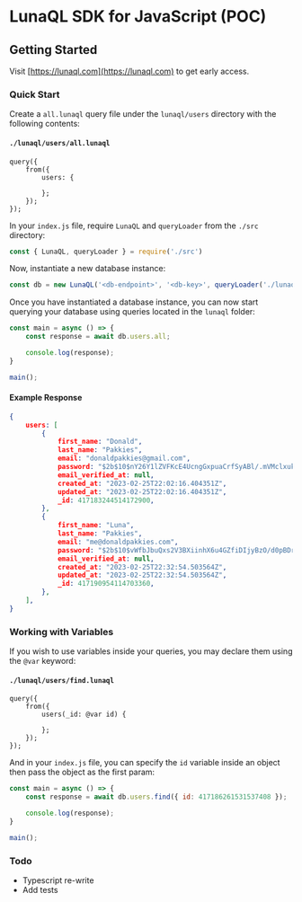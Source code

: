 # LunaQL SDK for JavaScript (POC)

## Getting Started

Visit [https://lunaql.com](https://lunaql.com) to get early access.

### Quick Start

Create a `all.lunaql` query file under the `lunaql/users` directory with the following contents:

#### `./lunaql/users/all.lunaql`

```
query({
	from({
		users: {

		};
	});
});
```

In your `index.js` file, require `LunaQL` and `queryLoader` from the `./src` directory:

```js
const { LunaQL, queryLoader } = require('./src')
```

Now, instantiate a new database instance:

```js
const db = new LunaQL('<db-endpoint>', '<db-key>', queryLoader('./lunaql'));
```

Once you have instantiated a database instance, you can now start querying your database using queries located in the `lunaql` folder:

```js
const main = async () => {
    const response = await db.users.all;

    console.log(response);
}

main();
```

#### Example Response

```json
{
    users: [
        {
            first_name: "Donald",
            last_name: "Pakkies",
            email: "donaldpakkies@gmail.com",
            password: "$2b$10$nY26Y1lZVFKcE4UcngGxpuaCrfSyABl/.mVMclxuk.yVG8ug85eUm",
            email_verified_at: null,
            created_at: "2023-02-25T22:02:16.404351Z",
            updated_at: "2023-02-25T22:02:16.404351Z",
            _id: 417183244514172900,
        },
        {
            first_name: "Luna",
            last_name: "Pakkies",
            email: "me@donaldpakkies.com",
            password: "$2b$10$vWfbJbuQxs2V3BXiinhX6u4GZfiDIjyBzO/d0pBDrR6abmIyJ0ZjW",
            email_verified_at: null,
            created_at: "2023-02-25T22:32:54.503564Z",
            updated_at: "2023-02-25T22:32:54.503564Z",
            _id: 417190954114703360,
        },
    ],
}
```

### Working with Variables

If you wish to use variables inside your queries, you may declare them using the `@var` keyword:

#### `./lunaql/users/find.lunaql`

```
query({
	from({
		users(_id: @var id) {

		};
	});
});
```

And in your `index.js` file, you can specify the `id` variable inside an object then pass the object as the first param:

```js
const main = async () => {
    const response = await db.users.find({ id: 417186261531537408 });

    console.log(response);
}

main();
```

### Todo

- Typescript re-write
- Add tests
